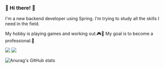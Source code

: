 ### 👋 Hi there! 👋
I'm a new backend developer using Spring.
I'm trying to study all the skills I need in the field.

My hobby is playing games and working out.🎮🦾
My goal is to become a professional.🧐

<!--
**qewryy/qewryy** is a ✨ _special_ ✨ repository because its `README.md` (this file) appears on your GitHub profile.

Here are some ideas to get you started:

- 🔭 I’m currently working on ...
- 🌱 I’m currently learning ...
- 👯 I’m looking to collaborate on ...
- 🤔 I’m looking for help with ...
- 💬 Ask me about ...
- 📫 How to reach me: ...
- 😄 Pronouns: ...
- ⚡ Fun fact: ...
-->
<img src="https://img.shields.io/badge/tistory-FE9A2E?style=flat-square&logo=Tistory&logoColor=white"/> <img src="https://img.shields.io/badge/qewryy4@gmail.com-81DAF5?style=flat-square&logo=gmail&logoColor=white"/>

![Anurag's GitHub stats](https://github-readme-stats.vercel.app/api?username=qewryy&show_icons=true&theme=radical)
